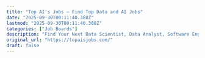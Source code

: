 ```yaml
---
title: "Top AI's Jobs — Find Top Data and AI Jobs"
date: "2025-09-30T00:11:40.388Z"
lastmod: "2025-09-30T00:11:40.388Z"
categories: ["Job Boards"]
description: "Find Your Next Data Scientist, Data Analyst, Software Engineer, AI Engineer, Full-Stack Engineer, DevOps & ML Engineer Job at Top AIS Jobs"
original_url: "https://topaisjobs.com/"
draft: false
---
```

